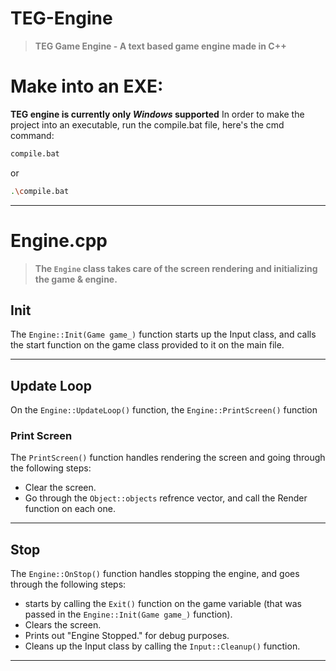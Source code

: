 # TEG-Engine
> <span style="font-weight: bold; color: gray;">TEG Game Engine - A text based game engine made in C++</span>
# Make into an EXE: 

**TEG engine is currently only *Windows* supported**
In order to make the project into an executable, run the compile.bat file, here's the cmd command:
```bash
compile.bat
```
or 
```bash
.\compile.bat
```

---
# Engine.cpp
> <span style="font-weight: bold; color: gray;">The `Engine` class takes care of the screen rendering and initializing the game & engine.</span>
## Init
The `Engine::Init(Game game_)` function starts up the Input class, and calls the start function on the game class provided to it on the main file.

---
## Update Loop
On the `Engine::UpdateLoop()` function, the `Engine::PrintScreen()` function

### Print Screen
The `PrintScreen()` function handles rendering the screen and going through the following steps:
- Clear the screen.
- Go through the `Object::objects` refrence vector, and call the Render function on each one.

---
## Stop
The `Engine::OnStop()` function handles stopping the engine, and goes through the following steps:
- starts by calling the `Exit()` function on the game variable (that was passed in the `Engine::Init(Game game_)` function).
- Clears the screen.
- Prints out "Engine Stopped." for debug purposes.
- Cleans up the Input class by calling the `Input::Cleanup()` function.

---
